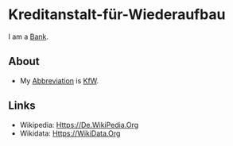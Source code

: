 # Kreditanstalt-für-Wiederaufbau

I am a [Bank](130000041.md).

## About

- My [Abbreviation](210000000.md) is [KfW](130000045.md).

## Links

- Wikipedia: [Https://De.WikiPedia.Org](https://de.wikipedia.org/wiki/KfW)
- Wikidata: [Https://WikiData.Org](https://wikidata.org/wiki/Q658270)
